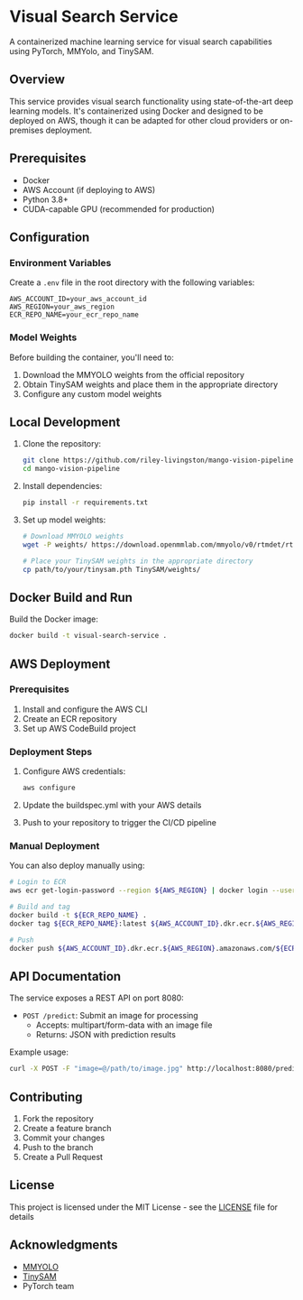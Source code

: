 # Visual Search Service

A containerized machine learning service for visual search capabilities using PyTorch, MMYolo, and TinySAM.

## Overview

This service provides visual search functionality using state-of-the-art deep learning models. It's containerized using Docker and designed to be deployed on AWS, though it can be adapted for other cloud providers or on-premises deployment.

## Prerequisites

* Docker
* AWS Account (if deploying to AWS)
* Python 3.8+
* CUDA-capable GPU (recommended for production)

## Configuration

### Environment Variables

Create a `.env` file in the root directory with the following variables:

```plaintext
AWS_ACCOUNT_ID=your_aws_account_id
AWS_REGION=your_aws_region
ECR_REPO_NAME=your_ecr_repo_name
```

### Model Weights

Before building the container, you'll need to:

1. Download the MMYOLO weights from the official repository
2. Obtain TinySAM weights and place them in the appropriate directory
3. Configure any custom model weights

## Local Development

1. Clone the repository:
    ```bash
    git clone https://github.com/riley-livingston/mango-vision-pipeline.git
    cd mango-vision-pipeline
    ```

2. Install dependencies:
    ```bash
    pip install -r requirements.txt
    ```

3. Set up model weights:
    ```bash
    # Download MMYOLO weights
    wget -P weights/ https://download.openmmlab.com/mmyolo/v0/rtmdet/rtmdet_l_syncbn_fast_8xb32-300e_coco/rtmdet_l_syncbn_fast_8xb32-300e_coco_20230102_135928-ee3abdc4.pth

    # Place your TinySAM weights in the appropriate directory
    cp path/to/your/tinysam.pth TinySAM/weights/
    ```

## Docker Build and Run

Build the Docker image:
```bash
docker build -t visual-search-service .
```

## AWS Deployment

### Prerequisites

1. Install and configure the AWS CLI
2. Create an ECR repository
3. Set up AWS CodeBuild project

### Deployment Steps

1. Configure AWS credentials:
    ```bash
    aws configure
    ```

2. Update the buildspec.yml with your AWS details

3. Push to your repository to trigger the CI/CD pipeline

### Manual Deployment

You can also deploy manually using:

```bash
# Login to ECR
aws ecr get-login-password --region ${AWS_REGION} | docker login --username AWS --password-stdin ${AWS_ACCOUNT_ID}.dkr.ecr.${AWS_REGION}.amazonaws.com

# Build and tag
docker build -t ${ECR_REPO_NAME} .
docker tag ${ECR_REPO_NAME}:latest ${AWS_ACCOUNT_ID}.dkr.ecr.${AWS_REGION}.amazonaws.com/${ECR_REPO_NAME}:latest

# Push
docker push ${AWS_ACCOUNT_ID}.dkr.ecr.${AWS_REGION}.amazonaws.com/${ECR_REPO_NAME}:latest
```

## API Documentation

The service exposes a REST API on port 8080:

* `POST /predict`: Submit an image for processing
  * Accepts: multipart/form-data with an image file
  * Returns: JSON with prediction results

Example usage:
```bash
curl -X POST -F "image=@/path/to/image.jpg" http://localhost:8080/predict
```

## Contributing

1. Fork the repository
2. Create a feature branch
3. Commit your changes
4. Push to the branch
5. Create a Pull Request

## License

This project is licensed under the MIT License - see the [LICENSE](LICENSE) file for details

## Acknowledgments

* [MMYOLO](https://github.com/open-mmlab/mmyolo)
* [TinySAM](https://github.com/xinghaochen/TinySAM)
* PyTorch team